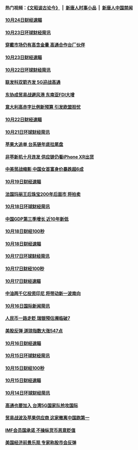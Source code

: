 #### 热门视频：[《文昭谈古论今》](https://github.com/gfw-breaker/wenzhao/blob/master/README.md?t=10250333) &nbsp;|&nbsp; [新唐人时事小品](https://github.com/gfw-breaker/ntdtv-comedy/blob/master/README.md?t=10250333) &nbsp;|&nbsp; [新唐人中国禁闻](https://github.com/gfw-breaker/ntdtv-news/blob/master/README.md?t=10250333)

#### [10月24日财经速瞄](../pages/news208/a1396676.md?t=10250333) 

#### [10月23日环球财经简讯](../pages/news208/a1396638.md?t=10250333) 

#### [穿戴市场仍有高含金量 高通合作台厂伙伴](../pages/news208/a1396618.md?t=10250333) 

#### [10月23日财经速瞄](../pages/news208/a1396523.md?t=10250333) 

#### [10月22日环球财经简讯](../pages/news208/a1396479.md?t=10250333) 

#### [联发科双箭齐发 5G迎战高通](../pages/news208/a1396463.md?t=10250333) 

#### [东协成贸易战避风港 东南亚FDI大增](../pages/news208/a1396462.md?t=10250333) 

#### [意大利高赤字比例新预算 引发欧盟担忧](../pages/news208/a1396344.md?t=10250333) 

#### [10月22日财经速瞄](../pages/news208/a1396383.md?t=10250333) 

#### [10月21日环球财经简讯](../pages/news208/a1396338.md?t=10250333) 

#### [苹果大追单 台系链年底拉尾盘](../pages/news208/a1396320.md?t=10250333) 

#### [非苹新机十月连发 供应链仍看iPhone XR出货](../pages/news208/a1396220.md?t=10250333) 

#### [中美贸战缩影 中国女首富身价暴跌超6成](../pages/news208/a1396150.md?t=10250333) 

#### [10月19日财经速瞄](../pages/news208/a1396078.md?t=10250333) 

#### [法国玛丽王后珠宝200年后面市 将拍卖](../pages/news208/a1396074.md?t=10250333) 

#### [10月18日环球财经简讯](../pages/news208/a1396037.md?t=10250333) 

#### [中国GDP第三季增长 近10年新低](../pages/news208/a1396032.md?t=10250333) 

#### [10月18日财经100秒](../pages/news208/a1396017.md?t=10250333) 

#### [10月18日财经速瞄](../pages/news208/a1395923.md?t=10250333) 

#### [10月17日环球财经简讯](../pages/news208/a1395879.md?t=10250333) 

#### [10月17日财经100秒](../pages/news208/a1395862.md?t=10250333) 

#### [10月17日财经速瞄](../pages/news208/a1395794.md?t=10250333) 

#### [中油两千亿投资印尼 将带动新一波南向](../pages/news208/a1395728.md?t=10250333) 

#### [10月16日国际新闻简讯](../pages/news208/a1395726.md?t=10250333) 

#### [人民币一路走贬 瑞银预估濒临破7](../pages/news208/a1395619.md?t=10250333) 

#### [美股反弹 道琼指数大涨547点](../pages/news208/a1395665.md?t=10250333) 

#### [10月16日财经速瞄](../pages/news208/a1395646.md?t=10250333) 

#### [10月15日环球财经简讯](../pages/news208/a1395588.md?t=10250333) 

#### [10月15日财经100秒](../pages/news208/a1395569.md?t=10250333) 

#### [10月15日财经速瞄](../pages/news208/a1395499.md?t=10250333) 

#### [10月14日环球财经简讯](../pages/news208/a1395446.md?t=10250333) 

#### [高通也要加入 台湾5G国家队抢攻国际](../pages/news208/a1395415.md?t=10250333) 

#### [贸易战波及苹果供应商 这家撤离中国跑第一](../pages/news208/a1395254.md?t=10250333) 

#### [IMF会员国承诺  不操纵货币恶意贬值](../pages/news208/a1395274.md?t=10250333) 

#### [美国经济前景乐观 专家称股市会反弹](../pages/news208/a1395159.md?t=10250333) 

